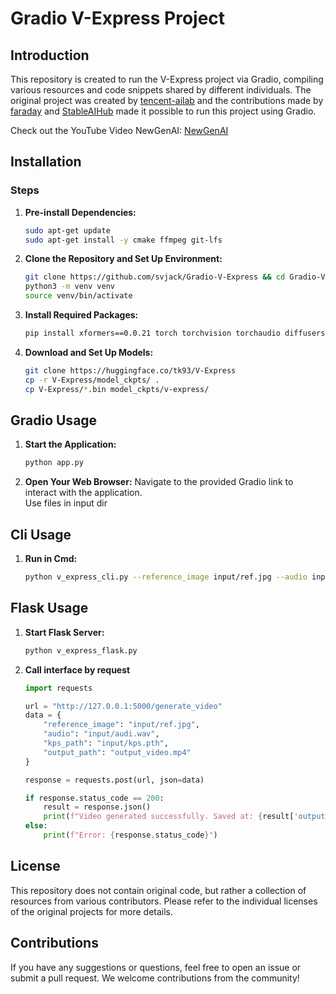 # Gradio V-Express Project

## Introduction

This repository is created to run the V-Express project via Gradio, compiling various resources and code snippets shared by different individuals. The original project was created by [tencent-ailab](https://github.com/tencent-ailab/V-Express) and the contributions made by [faraday](https://github.com/faraday) and [StableAIHub](https://www.youtube.com/@StableAIHub) made it possible to run this project using Gradio.

Check out the YouTube Video NewGenAI:
[NewGenAI](https://youtu.be/OFt6a2rR8GY?si=S82ZwP1w1OJvlYJR)

## Installation

### Steps

1. **Pre-install Dependencies:**
   ```bash
   sudo apt-get update
   sudo apt-get install -y cmake ffmpeg git-lfs
   ```

2. **Clone the Repository and Set Up Environment:**
   ```bash
   git clone https://github.com/svjack/Gradio-V-Express && cd Gradio-V-Express
   python3 -m venv venv
   source venv/bin/activate
   ```

3. **Install Required Packages:**
   ```bash
   pip install xformers==0.0.21 torch torchvision torchaudio diffusers==0.24.0 imageio-ffmpeg==0.4.9 omegaconf==2.2.3 onnxruntime-gpu==1.16.3 safetensors==0.4.2 transformers==4.30.2 einops==0.4.1 tqdm==4.66.1 av==11.0.0 accelerate insightface dlib gradio flask
   ```

4. **Download and Set Up Models:**
   ```bash
   git clone https://huggingface.co/tk93/V-Express
   cp -r V-Express/model_ckpts/ .
   cp V-Express/*.bin model_ckpts/v-express/
   ```

<!--
5. **Modify `app.py` to Use `.bin` Files:**
   ```bash
   sed -i 's/\.pth/\.bin/g' app.py
   ```
-->

## Gradio Usage

1. **Start the Application:**
   ```bash
   python app.py
   ```

2. **Open Your Web Browser:**
   Navigate to the provided Gradio link to interact with the application.<br/>
   Use files in input dir

## Cli Usage

1. **Run in Cmd:**
   ```bash
   python v_express_cli.py --reference_image input/ref.jpg --audio input/audi.wav --kps_path input/kps.pth --output_path output_video.mp4
   ```
## Flask Usage

1. **Start Flask Server:**
   ```bash
   python v_express_flask.py
   ```

2. **Call interface by request**
   ```python
   import requests
   
   url = "http://127.0.0.1:5000/generate_video"
   data = {
       "reference_image": "input/ref.jpg",
       "audio": "input/audi.wav",
       "kps_path": "input/kps.pth",
       "output_path": "output_video.mp4"
   }
   
   response = requests.post(url, json=data)
   
   if response.status_code == 200:
       result = response.json()
       print(f"Video generated successfully. Saved at: {result['output_path']}")
   else:
       print(f"Error: {response.status_code}")
   ```

## License

This repository does not contain original code, but rather a collection of resources from various contributors. Please refer to the individual licenses of the original projects for more details.

## Contributions

If you have any suggestions or questions, feel free to open an issue or submit a pull request. We welcome contributions from the community!
